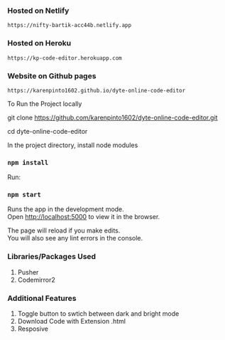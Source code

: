 ### Hosted on Netlify

    https://nifty-bartik-acc44b.netlify.app

### Hosted on Heroku

    https://kp-code-editor.herokuapp.com

### Website on Github pages

    https://karenpinto1602.github.io/dyte-online-code-editor


To Run the Project locally

 git clone https://github.com/karenpinto1602/dyte-online-code-editor.git
 
 cd dyte-online-code-editor


In the project directory, install node modules

### `npm install`

Run:

### `npm start`

Runs the app in the development mode.<br>
Open [http://localhost:5000](http://localhost:5000) to view it in the browser.

The page will reload if you make edits.<br>
You will also see any lint errors in the console.



### Libraries/Packages Used

1. Pusher
2. Codemirror2

### Additional Features

1. Toggle button to swtich between dark and bright mode
2. Download Code with Extension .html
3. Resposive

